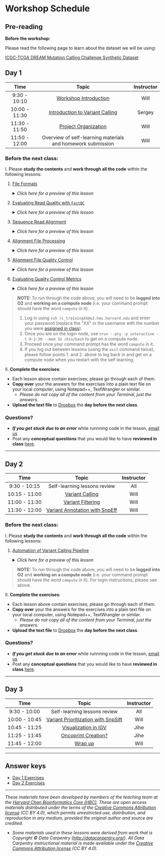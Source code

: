 # Workshop Schedule

## Pre-reading

**Before the workshop:**

Please read the following page to learn about the dataset we will be using:

[ICGC-TCGA DREAM Mutation Calling Challenge Synthetic Dataset](../lessons/syn3_dataset.md)

## Day 1

| Time |  Topic  | Instructor |
|:-----------:|:----------:|:--------:|
| 9:30 - 10:10 | [Workshop Introduction]() | Will |
| 10:00 - 11:30 | [Introduction to Variant Calling]() | Sergey |
| 11:30 - 11:50 | [Project Organization](../lessons/project_organization.md) | Will |
| 11:50 - 12:00 | Overview of self-learning materials and homework submission | Will |

### Before the next class:

I. Please **study the contents** and **work through all the code** within the following lessons:

  1. [File Formats](../lessons/file_formats.md)
      <details>
       <summary><i>Click here for a preview of this lesson</i></summary>
         <br>Before we dive too deeply into calling variants, there are a few file formats that we will see during our analysis. Understanding how these files are formatted will allow you to inspect them to ensure that the software programs that we are employing are working correctly.
         <br><br>This lesson will cover:<br>
             <ul><li>Describe the difference between 0-based and 1-based indexing</li>
             <li>Decode a FLAG in a SAM file in order to reveal information about the nature of the read's alignment</li>
             <li>Create a CIGAR string for an alignment</li>
             <li>Parse out variant information from a VCF file</li>
             <li>Create a BED file</li></ul>
        </details>
        
  2. [Evaluating Read Quality with `FastQC`](../lessons/fastqc.md)
      <details>
       <summary><i>Click here for a preview of this lesson</i></summary>
         <br>The first step in many NGS studies is first to evaluate the read qualites that you received from the sequencing facility. A common tool used for handling this analysis is <code>FastQC</code>. 
         <br><br>This lesson will cover:<br>
          <ul><li>Implement FastQC to evaluate read qualities</li>
          <li>Manipulate strings of bash variable</li>
          <li>Evaluate FastQC output</li>
          <li>Utilize sed to find-and-replace text</li></ul>
        </details>

  3. [Sequence Read Alignment](../lessons/sequence_alignment_theory.md)
      <details>
       <summary><i>Click here for a preview of this lesson</i></summary>
         <br>Once we have completed our QC on sequence reads we will be aligning the reads to a reference sequence. This alignment step places each read in genomic space and creates the bedrock for calling variants.
         <br><br>This lesson will cover:<br>
             <ul><li>Enumerate difficulties with alignment</li>
             <li>Create an <code>sbatch</code> script to align reads</li></ul>
        </details>

  4. [Alignment File Processing ](../lessons/alignment_file_processing.md)
      <details>
       <summary><i>Click here for a preview of this lesson</i></summary>
         <br>Before we can call variants from our alignment files, we need to do some processing to clean them up. The two major concerns here are organizing (sorting) our alignment files for our analyses and removing duplicates.
         <br><br>This lesson will cover:<br>
             <ul><li>Differentiate between query-sorted and coordinate-sorted alignment files</li>
             <li>Describe and remove duplicate reads</li>
             <li>Process a raw SAM file for input into a BAM for GATK</li></ul>
        </details>

  5. [Alignment File Quality Control](../lessons/alignment_QC.md)
      <details>
       <summary><i>Click here for a preview of this lesson</i></summary>
         <br>Once we have our alignment files processed, we want to evaluate them to ensure that the data is of high-quality before proceeding into variant calling. We also need to merge our read quality QC from <code>FastQC</code> into a report with these alignment QC metrics using <code>MultiQC</code>.
         <br><br>This lesson will cover:<br>
             <ul><li>Estimate alignment rates using <code>Picard</code></li>
             <li>Merge <code>Picard</code> QC metrics with <code>FastQC</code> metrics using <code>MultiQC</code></li></ul>
        </details>
        
  6. [Evaluating Quality Control Metrics](../lessons/evaluate_QC.md)
      <details>
       <summary><i>Click here for a preview of this lesson</i></summary>
         <br>Many high-performance computing clusters are not designed to render the HTML reports produced by <code>MultiQC</code>. Thus, we will use <code>FileZilla</code> to dowload our <code>MultiQC</code> HTML report and interpret the results within it.
         <br><br>This lesson will cover:<br>
             <ul><li>Evaluating alignment rates</li>
             <li>Intepretting read QC metrics within <code>MultiQC</code> HTML report</li></ul>
        </details>
        


> **NOTE:** To run through the code above, you will need to be **logged into O2** and **working on a compute node** (i.e. your command prompt should have the word `compute` in it).
> 1. Log in using `ssh rc_trainingXX@o2.hms.harvard.edu` and enter your password (replace the "XX" in the username with the number you were [assigned in class](https://docs.google.com/spreadsheets/d/1kBlYowhjjHJC9ZovmbBULmbqozKpprM17vZ2wPlhNg0/edit?usp=sharing)). 
> 2. Once you are on the login node, use `srun --pty -p interactive -t 0-2:30 --mem 1G /bin/bash` to get on a compute node.
> 3. Proceed once your command prompt has the word `compute` in it.
> 4. If you log out between lessons (using the `exit` command twice), please follow points 1. and 2. above to log back in and get on a compute node when you restart with the self learning.

II. **Complete the exercises**:
   * Each lesson above contain exercises; please go through each of them.
   * **Copy over** your the answers for the exercises into a plain text file on your local computer, using Notepad++, TextWrangler or similar. 
     * *Please do not copy all of the content from your Terminal, just the answers.*
   * **Upload the text file** to [Dropbox]() the **day before the next class**.

### Questions?
* ***If you get stuck due to an error*** while runnning code in the lesson, [email us](mailto:hbctraining@hsph.harvard.edu) 
* Post any **conceptual questions** that you would like to have **reviewed in class** [here](https://PollEv.com/hbctraining945).

***

## Day 2

| Time |  Topic  | Instructor |
|:-----------:|:----------:|:--------:|
| 9:30 - 10:15 | Self-learning lessons review | All |
| 10:15 - 11:00 | [Variant Calling](../lessons/variant_calling.md) | Will |
| 11:00 - 11:30 | [Variant Filtering](../lessons/variant_filtering.md) | Will |
| 11:30 - 12:00 | [Variant Annotation with SnpEff](../lessons/variant_annotation.md) | Will |


### Before the next class:

I. Please **study the contents** and **work through all the code** within the following lessons:

1. [Automation of Variant Calling Pipeline](../lessons/automation_of_variant_calling.md)

      <details>
       <summary><i>Click here for a preview of this lesson</i></summary>
         <br>Now that we have executed much of the standard workflow for variant calling, we might want to automate our workflow to make future analyses more streamlined and reproducible with a consistent workflow. We will need to adapt our current scripts to allow for a more streamlined workflow and also discuss some intricacies <code>bash</code> and <code>SLURM</code> that will help us create this automated workflow.
         <br><br>This lesson will cover:<br>
          <ul><li>Construct a flexible pipeline for automating variant calling</li>
          <li>Integrate the <code>--dependency</code> option for <code>sbatch</code> into workflows</li></ul>
        </details>

> **NOTE:** To run through the code above, you will need to be **logged into O2** and **working on a compute node** (i.e. your command prompt should have the word `compute` in it). For login instructions, please see above.

II. **Complete the exercises**:
   * Each lesson above contain exercises; please go through each of them.
   * **Copy over** your the answers for the exercises into a plain text file on your local computer, using Notepad++, TextWrangler or similar. 
     * *Please do not copy all of the content from your Terminal, just the answers.*
   * **Upload the text file** to [Dropbox]() the **day before the next class**.
   
### Questions?
* ***If you get stuck due to an error*** while runnning code in the lesson, [email us](mailto:hbctraining@hsph.harvard.edu) 
* Post any **conceptual questions** that you would like to have **reviewed in class** [here](https://PollEv.com/hbctraining945).

***

## Day 3

| Time |  Topic  | Instructor |
|:-----------:|:----------:|:--------:|
| 9:30 - 10:00 | Self-learning lessons review | All |
| 10:00 - 10:45 | [Variant Prioritization with SnpSift](../lessons/variant_prioritization.md) | Will |
| 10:45 - 11:25 | [Visualization in IGV](../lessons/IGV.md) | Jihe |
| 11:25 - 11:45 | [Oncoprint Creation?](../lessons/oncoprint_creation.md) | Jihe |
| 11:45 - 12:00 | [Wrap up]() | Will |

***


## Answer keys
* [Day 1 Exercises]()
* [Day 2 Exercises]()


***

*These materials have been developed by members of the teaching team at the [Harvard Chan Bioinformatics Core (HBC)](http://bioinformatics.sph.harvard.edu/). These are open access materials distributed under the terms of the [Creative Commons Attribution license](https://creativecommons.org/licenses/by/4.0/) (CC BY 4.0), which permits unrestricted use, distribution, and reproduction in any medium, provided the original author and source are credited.*

* *Some materials used in these lessons were derived from work that is Copyright © Data Carpentry (http://datacarpentry.org/). 
All Data Carpentry instructional material is made available under the [Creative Commons Attribution license](https://creativecommons.org/licenses/by/4.0/) (CC BY 4.0).*

